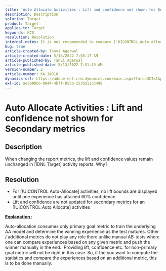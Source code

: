 ```yaml
---
title: 'Auto Allocate Activities : Lift and confidence not shown for Secondary metrics'
description: Description
solution: Target
product: Target
applies-to: Target
keywords: KCS
resolution: Resolution
internal-notes: It is not recommended to compare [!UICONTROL Auto allocate activity] report from [!DNL Target classic] because the [!DNL Target classic] UI does not support [!UICONTROL auto] allocate reporting.
bug: true
article-created-by: Tanvi Agarwal
article-created-date: 5/13/2022 7:50:17 AM
article-published-by: Tanvi Agarwal
article-published-date: 5/13/2022 7:51:49 AM
version-number: 2
article-number: KA-14010
dynamics-url: https://adobe-ent.crm.dynamics.com/main.aspx?forceUCI=1&pagetype=entityrecord&etn=knowledgearticle&id=ac0ae150-91d2-ec11-a7b5-00224809c27a
exl-id: aeab9966-0044-4bff-855b-153bd1136498
---
```

# Auto Allocate Activities : Lift and confidence not shown for Secondary metrics

## Description


When changing the report metrics, the lift and confidence values remain unchanged in [!DNL Target] activity reports. Why?


## Resolution


- For [!UICONTROL Auto-Allocate] activities, no lift bounds are displayed until one experience has attained 60% confidence.
- Lift and confidence are not updated for secondary metrics for an [!UICONTROL Auto Allocate] activities


<u><b>Explanation :</b></u>

Auto-allocation consumes only primary goal metric to train the underlying AA model and determine the winning experience as the test matures. Other / additional metrics do not play any role there unlike manual AB-tests where one can compare experiences based on any given metric and push the winner manually in the end.  Providing lift, confidence etc. for non-primary goal metric will not be right in this case. So, if the you want to compute the statistics and compare the experiences based on an additional metric, this is to be done manually.
